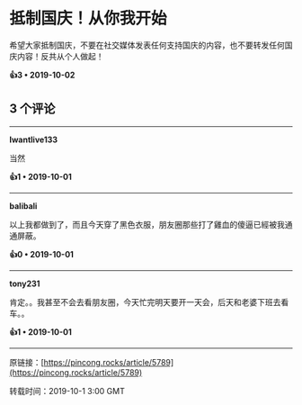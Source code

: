 # 抵制国庆！从你我开始 

希望大家抵制国庆，不要在社交媒体发表任何支持国庆的内容，也不要转发任何国庆内容！反共从个人做起！

**👍3 • 2019-10-02**

## 3 个评论

---
**Iwantlive133**

当然 

**👍1 • 2019-10-01**

---
**balibali**

以上我都做到了，而且今天穿了黑色衣服，朋友圈那些打了雞血的傻逼已經被我通通屏蔽。 

**👍0 • 2019-10-01**

---
**tony231**

肯定。。我甚至不会去看朋友圈，今天忙完明天要开一天会，后天和老婆下班去看车。。 

**👍1 • 2019-10-01**

---
原链接：[https://pincong.rocks/article/5789](https://pincong.rocks/article/5789)

转载时间：2019-10-1 3:00 GMT